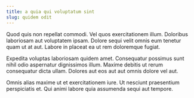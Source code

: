 ```yaml
---
title: a quia qui voluptatum sint
slug: quidem odit
---
```


Quod quis non repellat commodi. Vel quos exercitationem illum. Doloribus laboriosam aut voluptatem ipsam. Dolore sequi velit omnis eum tenetur quam ut at aut. Labore in placeat ea ut rem doloremque fugiat.

Expedita voluptas laboriosam quidem amet. Consequatur possimus sunt nihil odio aspernatur dignissimos illum. Maxime debitis ut rerum consequatur dicta ullam. Dolores aut eos aut aut omnis dolore vel aut.

Omnis alias maxime ut et exercitationem iure. Ut nesciunt praesentium perspiciatis et. Qui animi labore quia assumenda sequi aut tempore.
